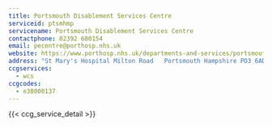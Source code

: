 ```yaml
---
title: Portsmouth Disablement Services Centre
serviceid: ptsmhmp
servicename: Portsmouth Disablement Services Centre
contactphone: 02392 680154
email: pecentre@porthosp.nhs.uk
website: https://www.porthosp.nhs.uk/departments-and-services/portsmouth-enablement-centre/96355
address: "St Mary's Hospital Milton Road   Portsmouth Hampshire PO3 6AD"
ccgservices:
  - wcs
ccgcodes:
  - e38000137
---
```


{{< ccg_service_detail >}}
